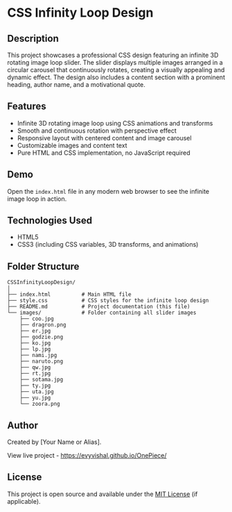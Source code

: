 # CSS Infinity Loop Design

## Description
This project showcases a professional CSS design featuring an infinite 3D rotating image loop slider. The slider displays multiple images arranged in a circular carousel that continuously rotates, creating a visually appealing and dynamic effect. The design also includes a content section with a prominent heading, author name, and a motivational quote.

## Features
- Infinite 3D rotating image loop using CSS animations and transforms
- Smooth and continuous rotation with perspective effect
- Responsive layout with centered content and image carousel
- Customizable images and content text
- Pure HTML and CSS implementation, no JavaScript required

## Demo
Open the `index.html` file in any modern web browser to see the infinite image loop in action.

## Technologies Used
- HTML5
- CSS3 (including CSS variables, 3D transforms, and animations)

## Folder Structure
```
CSSInfinityLoopDesign/
│
├── index.html          # Main HTML file
├── style.css           # CSS styles for the infinite loop design
├── README.md           # Project documentation (this file)
└── images/             # Folder containing all slider images
    ├── coo.jpg
    ├── dragron.png
    ├── er.jpg
    ├── godzie.png
    ├── ko.jpg
    ├── lp.jpg
    ├── nami.jpg
    ├── naruto.png
    ├── qw.jpg
    ├── rt.jpg
    ├── sotama.jpg
    ├── ty.jpg
    ├── uta.jpg
    ├── yu.jpg
    └── zoora.png
```

## Author
Created by [Your Name or Alias].

View live project - https://evyvishal.github.io/OnePiece/

## License
This project is open source and available under the [MIT License](LICENSE) (if applicable).
